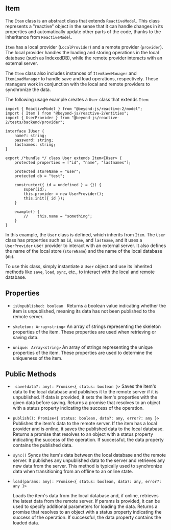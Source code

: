## Item

The `Item` class is an abstract class that extends `ReactiveModel`. This class represents a "reactive" object in the sense that it can handle changes in its properties and automatically update other parts of the code, thanks to the inheritance from `ReactiveModel`.

`Item` has a local provider (`LocalProvider`) and a remote provider (`provider`). The local provider handles the loading and storing operations in the local database (such as IndexedDB), while the remote provider interacts with an external server.

The `Item` class also includes instances of `ItemSaveManager` and `ItemLoadManager` to handle save and load operations, respectively. These managers work in conjunction with the local and remote providers to synchronize the data.

The following usage example creates a `User` class that extends `Item`:

```
import { ReactiveModel } from "@beyond-js/reactive-2/model";
import { Item } from "@beyond-js/reactive-2/entities";
import { UserProvider } from "@beyond-js/reactive-2/tests/backend/provider";

interface IUser {
	name?: string;
	password: string;
	lastnames: string;
}

export /*bundle */ class User extends Item<IUser> {
	protected properties = ["id", "name", "lastnames"];

	protected storeName = "user";
	protected db = "test";

	constructor({ id = undefined } = {}) {
		super(id);
		this.provider = new UserProvider();
		this.init({ id });
	}

	example() {
		//    this.name = "something";
	}
}
```

In this example, the `User` class is defined, which inherits from `Item`. The `User` class has properties such as `id`, `name`, and `lastname`, and it uses a `UserProvider` user provider to interact with an external server. It also defines the name of the local store (`storeName`) and the name of the local database (`db`).

To use this class, simply instantiate a `User` object and use its inherited methods like `save`, `load`, `sync`, etc., to interact with the local and remote database.


## Properties
- `isUnpublished: boolean `
Returns a boolean value indicating whether the item is unpublished, meaning its data has not been published to the remote server.
- `skeleton: Array<string>`
 An array of strings representing the skeleton properties of the item. These properties are used when retrieving or saving data.

- `unique: Array<string>`
 An array of strings representing the unique properties of the item. These properties are used to determine the uniqueness of the item.
 
## Public Methods
- ` save(data?: any): Promise<{ status: boolean }>`
 Saves the item's data to the local database and publishes it to the remote server if it is unpublished. If data is provided, it sets the item's properties with the given data before saving. Returns a promise that resolves to an object with a status property indicating the success of the operation.

- `publish(): Promise<{ status: boolean, data?: any, error?: any }>`  
	Publishes the item's data to the remote server. If the item has a local provider and is online, it saves the published data to the local database. Returns a promise that resolves to an object with a status property indicating the success of the operation. If successful, the data property contains the published data.

- `sync()`
	Syncs the item's data between the local database and the remote server. It publishes any unpublished data to the server and retrieves any new data from the server. This method is typically used to synchronize data when transitioning from an offline to an online state.

- `load(params: any): Promise<{ status: boolean, data?: any, error?: any }>`
	
	Loads the item's data from the local database and, if online, retrieves the latest data from the remote server. If params is provided, it can be used to specify additional parameters for loading the data. Returns a promise that resolves to an object with a status property indicating the success of the operation. If successful, the data property contains the loaded data.


